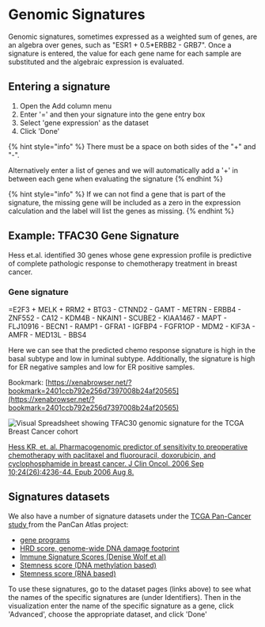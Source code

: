 # Genomic Signatures

Genomic signatures, sometimes expressed as a weighted sum of genes, are an algebra over genes, such as "ESR1 + 0.5\*ERBB2 - GRB7". Once a signature is entered, the value for each gene name for each sample are substituted and the algebraic expression is evaluated.

## Entering a signature

1. Open the Add column menu
2. Enter '=' and then your signature into the gene entry box
3. Select 'gene expression' as the dataset
4. Click 'Done'

{% hint style="info" %}
There must be a space on both sides of the "+" and "-".

Alternatively enter a list of genes and we will automatically add a '+' in between each gene when evaluating the signature
{% endhint %}

{% hint style="info" %}
If we can not find a gene that is part of the signature, the missing gene will be included as a zero in the expression calculation and the label will list the genes as missing.
{% endhint %}

## Example: TFAC30 Gene Signature

Hess et.al. identified 30 genes whose gene expression profile is predictive of complete pathologic response to chemotherapy treatment in breast cancer.

### Gene signature

=E2F3 + MELK + RRM2 + BTG3 - CTNND2 - GAMT - METRN - ERBB4 - ZNF552 - CA12 - KDM4B - NKAIN1 - SCUBE2 - KIAA1467 - MAPT - FLJ10916 - BECN1 - RAMP1 - GFRA1 - IGFBP4 - FGFR1OP - MDM2 - KIF3A - AMFR - MED13L - BBS4

Here we can see that the predicted chemo response signature is high in the basal subtype and low in luminal subtype. Additionally, the signature is high for ER negative samples and low for ER positive samples.

Bookmark: [https://xenabrowser.net/?bookmark=2401ccb792e256d7397008b24af20565](https://xenabrowser.net/?bookmark=2401ccb792e256d7397008b24af20565)

![Visual Spreadsheet showing TFAC30 genomic signature for the TCGA Breast Cancer cohort](../.gitbook/assets/tfac30-signature.png)

[Hess KR, et. al. Pharmacogenomic predictor of sensitivity to preoperative chemotherapy with paclitaxel and fluorouracil, doxorubicin, and cyclophosphamide in breast cancer. J Clin Oncol. 2006 Sep 10;24\(26\):4236-44. Epub 2006 Aug 8.](https://www.ncbi.nlm.nih.gov/pubmed/16896004)

## Signatures datasets

We also have a number of signature datasets under the [TCGA Pan-Cancer study ](https://xenabrowser.net/heatmap/?bookmark=5a4f27dd19ac8a4aba050eee834e9d31)from the PanCan Atlas project: 

* [gene programs](https://xenabrowser.net/datapages/?dataset=Pancan12_GenePrograms_drugTargetCanon_in_Pancan33.tsv&host=https%3A%2F%2Fpancanatlas.xenahubs.net)
* [HRD score, genome-wide DNA damage footprint](https://xenabrowser.net/datapages/?dataset=TCGA.HRD_withSampleID.txt&host=https%3A%2F%2Fpancanatlas.xenahubs.net)
* [Immune Signature Scores \(Denise Wolf et al\)](https://xenabrowser.net/datapages/?dataset=TCGA_pancancer_10852whitelistsamples_68ImmuneSigs.xena&host=https%3A%2F%2Fpancanatlas.xenahubs.net)
* [Stemness score \(DNA methylation based\)](https://xenabrowser.net/datapages/?dataset=StemnessScores_DNAmeth_20170210.tsv&host=https%3A%2F%2Fpancanatlas.xenahubs.net)
* [Stemness score \(RNA based\)](https://xenabrowser.net/datapages/?dataset=StemnessScores_RNAexp_20170127.2.tsv&host=https%3A%2F%2Fpancanatlas.xenahubs.net)

To use these signatures, go to the dataset pages \(links above\) to see what the names of the specific signatures are \(under Identifiers\). Then in the visualization enter the name of the specific signature as a gene, click 'Advanced', choose the appropriate dataset, and click 'Done'

